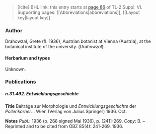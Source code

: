 > [!cite] BHL link: this entry starts at [page 86](https://www.biodiversitylibrary.org/item/103835#page/96/mode/1up) of TL-2 Suppl. VI.
> Supporting pages: [[Abbreviations|abbreviations]], [[Layout key|layout key]].

### Author

Drahowzal, Grete (fl. 1936), Austrian botanist at Vienna (Austria), at the botanical institute of the university. (*Drahowzal*).

#### Herbarium and types

Unknown.

### Publications

##### n.31.492. Entwicklungsgeschichte

**Title**
Beiträge zur Morphologie und *Entwicklungsgeschichte* der *Pollenkörner*... Wien (Verlag von Julius Springer) 1936. Oct.

**Notes**
*Publ*.: 1936 (p. 268 signed Mai 1936), p. \[241\]-269. *Copy*: B. – Reprinted and to be cited from ÖBZ 85(4): 241-269. 1936.

